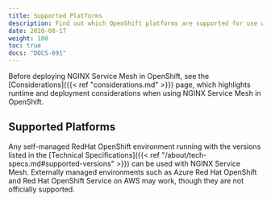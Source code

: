 ```yaml
---
title: Supported Platforms
description: Find out which OpenShift platforms are supported for use with NGINX Service Mesh.
date: 2020-08-17
weight: 100
toc: true
docs: "DOCS-691"
---
```


Before deploying NGINX Service Mesh in OpenShift, see the [Considerations]({{< ref "considerations.md" >}}) page, which highlights runtime and deployment considerations when using NGINX Service Mesh in OpenShift.

## Supported Platforms

Any self-managed RedHat OpenShift environment running with the versions listed in the [Technical Specifications]({{< ref "/about/tech-specs.md#supported-versions" >}}) can be used with NGINX Service Mesh. Externally managed environments such as Azure Red Hat OpenShift and Red Hat OpenShift Service on AWS may work, though they are not officially supported.

